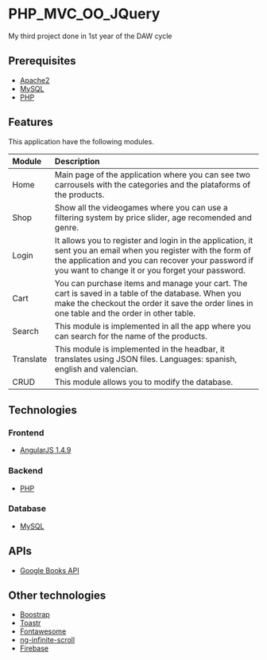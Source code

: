# PHP_MVC_OO_JQuery
My third project done in 1st year of the DAW cycle

## Prerequisites
* [Apache2](https://httpd.apache.org/)
* [MySQL](https://www.mysql.com/)
* [PHP](https://www.php.net/)

## Features
This application have the following modules.

Module | Description
:--- | :---
Home | Main page of the application where you can see two carrousels with the categories and the plataforms of the products.
Shop | Show all the videogames where you can use a filtering system by price slider, age recomended and genre.
Login | It allows you to register and login in the application, it sent you an email when you register with the form of the application and you can recover your password if you want to change it or you forget your password.
Cart | You can purchase items and manage your cart. The cart is saved in a table of the database. When you make the checkout the order it save the order lines in one table and the order in other table.
Search | This module is implemented in all the app where you can search for the name of the products.
Translate | This module is implemented in the headbar, it translates using JSON files. Languages: spanish, english and valencian.
CRUD | This module allows you to modify the database.

## Technologies

### Frontend
* [AngularJS 1.4.9](https://angularjs.org/)
### Backend
* [PHP](https://www.php.net/)
### Database
* [MySQL](https://www.mysql.com/)

## APIs
* [Google Books API](https://developers.google.com/books)

## Other technologies
* [Boostrap](https://getbootstrap.com/)
* [Toastr](https://www.npmjs.com/package/angularjs-toaster)
* [Fontawesome](https://fontawesome.com/)
* [ng-infinite-scroll](https://www.npmjs.com/package/ng-infinite-scroll)
* [Firebase](https://firebase.google.com/)
